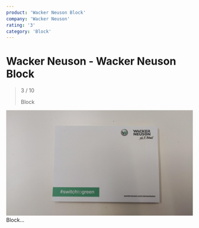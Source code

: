 ```yaml
---
product: 'Wacker Neuson Block'
company: 'Wacker Neuson'
rating: '3'
category: 'Block'
---
```


# Wacker Neuson - Wacker Neuson Block
>
> 3 / 10
>
> Block

![Wacker Neuson Block](./assets/wacker-neuson-wacker-neuson-block-3e322268-f398-4367-bcd0-2d56faf5baa0.jpg)
Block...
